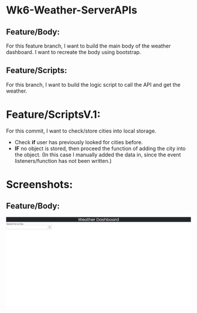 # Wk6-Weather-ServerAPIs

## Feature/Body:
For this feature branch, I want to build the main body of the weather dashboard.
I want to recreate the body using bootstrap.

## Feature/Scripts:
For this branch, I want to build the logic script to call the API and get the weather.
# Feature/ScriptsV.1:
For this commit, I want to check/store cities into local storage.
- Check **if** user has previously looked for cities before.
- **IF** no object is stored, then proceed the function of adding the city into the object.
(In this case I manually added the data in, since the event listeners/function has not been written.)

# Screenshots:
## Feature/Body:
![Alt text](/assets/progress/Body.png)